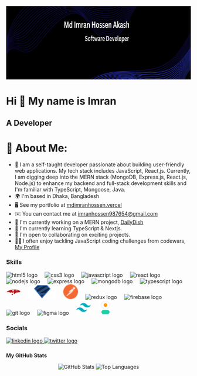 <div align="center">
  <img height="200" src="https://github.com/m-im-ha/m-im-ha/blob/main/github_banner.png"  />
</div>

Hi 👋 My name is Imran
===============================

A Developer 
-----------------------------
# 💫 About Me:

* 💼 I am a self-taught developer passionate about building user-friendly web applications. My tech stack includes JavaScript, React.js. Currently, I am digging deep into the MERN stack (MongoDB, Express.js, React.js, Node.js) to enhance my backend and full-stack development skills and I'm familiar with TypeScript, Mongoose, Java.
* 🌍  I'm based in Dhaka, Bangladesh
* 🖥️  See my portfolio at [mdimranhossen.vercel](https://mdimranhossen.vercel.app/)
* ✉️  You can contact me at [imranhossen987654@gmail.com](mailto:imranhossen987654@gmail.com)
* 🚀  I'm currently working on a MERN project, [DailyDish](https://dailydish-1f0f4.web.app/)
* 🧠  I'm currently learning TypeScript & Nextjs.
* 🤝  I'm open to collaborating on exciting projects.
* 👩‍💻  I often enjoy tackling JavaScript coding challenges from codewars, [My Profile](https://www.codewars.com/users/m_im_ha)

### Skills

<div align="left">
  <img src="https://cdn.jsdelivr.net/gh/devicons/devicon/icons/html5/html5-original.svg" height="40" alt="html5 logo"  />
  <img width="12" />
  <img src="https://cdn.jsdelivr.net/gh/devicons/devicon/icons/css3/css3-original.svg" height="40" alt="css3 logo"  />
  <img width="12" />
  <img src="https://cdn.jsdelivr.net/gh/devicons/devicon/icons/javascript/javascript-original.svg" height="40" alt="javascript logo"  />
  <img width="12" />
  <img src="https://cdn.jsdelivr.net/gh/devicons/devicon/icons/react/react-original.svg" height="40" alt="react logo"  />
  <img width="12" />
  <img src="https://cdn.jsdelivr.net/gh/devicons/devicon/icons/nodejs/nodejs-original.svg" height="40" alt="nodejs logo"  />
  <img width="12" />
  <img src="https://cdn.jsdelivr.net/gh/devicons/devicon/icons/express/express-original.svg" height="40" alt="express logo"  />
  <img width="12" />
  <img src="https://cdn.jsdelivr.net/gh/devicons/devicon/icons/mongodb/mongodb-original.svg" height="40" alt="mongodb logo"  />
  <img width="12" />
  <img src="https://cdn.jsdelivr.net/gh/devicons/devicon/icons/typescript/typescript-original.svg" height="40" alt="typescript logo"  />
  <img width="12" />
  <img src="icons/mongoose.png" height="40" alt="mongoose logo" />
  <img width="12" />
  <img src="icons/zod.png" height="40" alt="zod logo" />
  <img width="12" />
  <img src="icons/postman.png" height="40" alt="postman logo" />
  <img width="12" />
  <img src="https://cdn.jsdelivr.net/gh/devicons/devicon/icons/redux/redux-original.svg" height="40" alt="redux logo"  />
  <img width="12" />
  <img src="https://cdn.jsdelivr.net/gh/devicons/devicon/icons/firebase/firebase-plain.svg" height="40" alt="firebase logo"  />
  <img width="12" />
  <img src="https://cdn.jsdelivr.net/gh/devicons/devicon/icons/git/git-original.svg" height="40" alt="git logo"  />
  <img width="12" />
  <img src="https://cdn.jsdelivr.net/gh/devicons/devicon/icons/figma/figma-original.svg" height="40" alt="figma logo"  />
  <img width="12" />
  <img src="icons/tailwindss.png" height="40" alt="tailwind logo" />
  <img width="12" />
  <img src="icons/daisyui.png" height="40" alt="daisyui logo" />
  <img width="12" />
</div>



### Socials

<div align="left">
  <a href="https://www.linkedin.com/in/md-imran-hossen-akash-865b2b2b1/" target="_blank">
    <img src="https://raw.githubusercontent.com/maurodesouza/profile-readme-generator/master/src/assets/icons/social/linkedin/default.svg" width="52" height="40" alt="linkedin logo"  />
  </a>
  <a href="https://x.com/m_im_ha" target="_blank">
    <img src="https://raw.githubusercontent.com/maurodesouza/profile-readme-generator/master/src/assets/icons/social/twitter/default.svg" width="52" height="40" alt="twitter logo"  />
  </a>
</div>

###

<b>My GitHub Stats</b>

<div align="center">
  <img src="https://github-readme-stats.vercel.app/api?username=m-im-ha&&show_icons=true&theme=radical" alt="GitHub Stats" width="400"/>
  <img src="https://github-readme-stats.vercel.app/api/top-langs?username=m-im-ha&layout=compact&theme=radical" alt="Top Languages" width="400"/>
</div>
